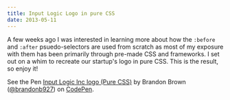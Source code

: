```yaml
---
title: Input Logic Logo in pure CSS
date: 2013-05-11
---
```



A few weeks ago I was interested in learning more about how the `:before` and `:after` psuedo-selectors are used from scratch as most of my exposure with them has been primarily through pre-made CSS and frameworks. I set out on a whim to recreate our startup's logo in pure CSS. This is the result, so enjoy it!

<!-- break -->

<p data-height="410" data-theme-id="0" data-slug-hash="hkBsd" data-default-tab="result" data-user="brandonb927" class='codepen'>See the Pen <a href='http://codepen.io/brandonb927/pen/hkBsd/'>Input Logic Inc logo (Pure CSS)</a> by Brandon Brown (<a href='http://codepen.io/brandonb927'>@brandonb927</a>) on <a href='http://codepen.io'>CodePen</a>.</p>
